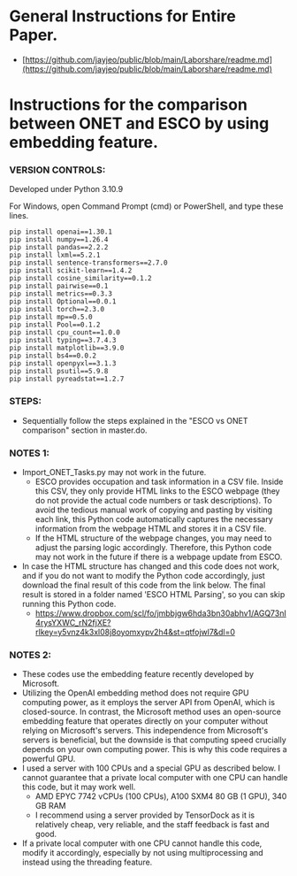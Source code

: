 # General Instructions for Entire Paper.
  * [https://github.com/jayjeo/public/blob/main/Laborshare/readme.md](https://github.com/jayjeo/public/blob/main/Laborshare/readme.md)

# Instructions for the comparison between ONET and ESCO by using embedding feature. 

### VERSION CONTROLS:
Developed under Python 3.10.9

For Windows, open Command Prompt (cmd) or PowerShell, and type these lines. 
```
pip install openai==1.30.1
pip install numpy==1.26.4
pip install pandas==2.2.2
pip install lxml==5.2.1
pip install sentence-transformers==2.7.0
pip install scikit-learn==1.4.2
pip install cosine_similarity==0.1.2
pip install pairwise==0.1
pip install metrics==0.3.3
pip install Optional==0.0.1
pip install torch==2.3.0
pip install mp==0.5.0
pip install Pool==0.1.2
pip install cpu_count==1.0.0
pip install typing==3.7.4.3
pip install matplotlib==3.9.0
pip install bs4==0.0.2
pip install openpyxl==3.1.3
pip install psutil==5.9.8
pip install pyreadstat==1.2.7
```

### STEPS:
  * Sequentially follow the steps explained in the "ESCO vs ONET comparison" section in master.do.

### NOTES 1:
  * Import_ONET_Tasks.py may not work in the future.
    * ESCO provides occupation and task information in a CSV file. Inside this CSV, they only provide HTML links to the ESCO webpage (they do not provide the actual code numbers or task descriptions). To avoid the tedious manual work of copying and pasting by visiting each link, this Python code automatically captures the necessary information from the webpage HTML and stores it in a CSV file.
    * If the HTML structure of the webpage changes, you may need to adjust the parsing logic accordingly. Therefore, this Python code may not work in the future if there is a webpage update from ESCO.
  * In case the HTML structure has changed and this code does not work, and if you do not want to modify the Python code accordingly, just download the final result of this code from the link below. The final result is stored in a folder named 'ESCO HTML Parsing', so you can skip running this Python code.
    * https://www.dropbox.com/scl/fo/jmbbjgw6hda3bn30abhv1/AGQ73nI4rysYXWC_rN2fjXE?rlkey=y5vnz4k3xl08j8oyomxypv2h4&st=qtfojwl7&dl=0

### NOTES 2:
  * These codes use the embedding feature recently developed by Microsoft.
  * Utilizing the OpenAI embedding method does not require GPU computing power, as it employs the server API from OpenAI, which is closed-source. In contrast, the Microsoft method uses an open-source embedding feature that operates directly on your computer without relying on Microsoft's servers. This independence from Microsoft's servers is beneficial, but the downside is that computing speed crucially depends on your own computing power. This is why this code requires a powerful GPU.  
  * I used a server with 100 CPUs and a special GPU as described below. I cannot guarantee that a private local computer with one CPU can handle this code, but it may work well.
    *  AMD EPYC 7742 vCPUs (100 CPUs), A100 SXM4 80 GB (1 GPU), 340 GB RAM
    *  I recommend using a server provided by TensorDock as it is relatively cheap, very reliable, and the staff feedback is fast and good.
  * If a private local computer with one CPU cannot handle this code, modify it accordingly, especially by not using multiprocessing and instead using the threading feature.


